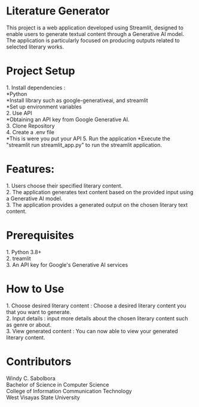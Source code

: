 <h1>Literature Generator</h1>
This project is a web application developed using Streamlit, designed to enable users to generate textual content through a Generative AI model. The application is particularly focused on producing outputs related to selected literary works.

<h1>Project Setup</h1>
            1. Install dependencies : <br> 
                        *Python <br>
                        *Install library such as google-generativeai, and streamlit <br>
                        *Set up environment variables <br>
            2. Use API <br>
                        *Obtaining an API key from Google Generative AI. <br>
            3. Clone Repository <br>
            4. Create a .env file <br>
                        *This is were you put your API
            5. Run the application
                        *Execute the "streamlit run streamlit_app.py" to run the streamlit application.

<h1>Features: </h1>
            1. Users choose their specified literary content. <br>
            2. The application generates text content based on the provided input using a Generative AI model. <br>
            3. The application provides a generated output on the chosen literary text content. <br>

<h1>Prerequisites</h1>
            1. Python 3.8+ <br>
            2. treamlit <br>
            3. An API key for Google's Generative AI services <br>

<h1>How to Use</h1>
            1. Choose desired literary content : Choose a desired literary content you that you want to generate. <br>
            2. Input details : input more details about the chosen literary content such as genre or about. <br>
            3. View generated content : You can now able to view your generated literary content. <br> 

<h1>Contributors</h1>
 Windy C. Sabolbora <br>
 Bachelor of Science in Computer Science <br>
 College of Information Communication Technology <br>
 West Visayas State University

